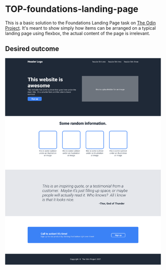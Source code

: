 # TOP-foundations-landing-page

This is a basic solution to the Foundations Landing Page task on [The Odin Project](https://www.theodinproject.com/lessons/foundations-landing-page). It's meant to show simply how items can be arranged on a typical landing page using flexbox, the actual content of the page is irrelevant.


## Desired outcome

![desired outcome](./Target-site/Full-design.png)
